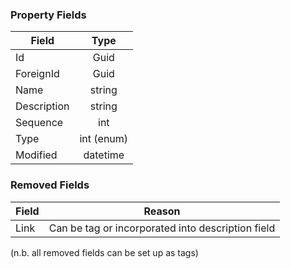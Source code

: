 ### Property Fields

| Field        | Type           | 
| ------------- |:-------------:|
| Id      | Guid |
| ForeignId      | Guid      |
| Name | string      |
| Description | string      |
| Sequence | int      |
| Type | int  (enum)    |
| Modified | datetime      |

### Removed Fields

| Field        | Reason           | 
| ------------- |:-------------:|
| Link | Can be tag or incorporated into description field     |

(n.b. all removed fields can be set up as tags)
